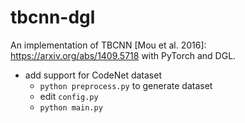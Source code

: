 # tbcnn-dgl

An implementation of TBCNN [Mou et al. 2016]: https://arxiv.org/abs/1409.5718 with PyTorch and DGL.



- add support for CodeNet dataset
  - `python preprocess.py` to generate dataset
  - edit `config.py`
  - `python main.py`